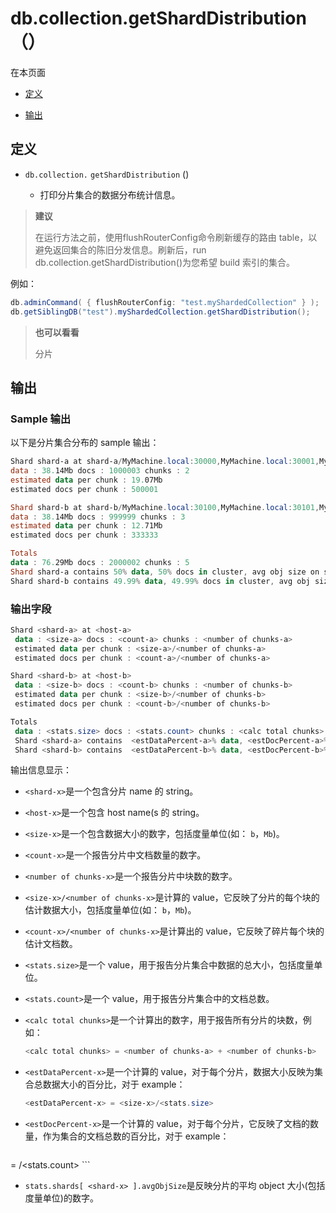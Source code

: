 # [ ](#)db.collection.getShardDistribution（）

[]()

在本页面

*   [定义](#definition)

*   [输出](#output)

## <span id="definition">定义</span>

*   `db.collection.`  `getShardDistribution` ()

       *   打印分片集合的数据分布统计信息。

> **建议**
>
> 在运行方法之前，使用flushRouterConfig命令刷新缓存的路由 table，以避免返回集合的陈旧分发信息。刷新后，run db.collection.getShardDistribution()为您希望 build 索引的集合。

例如：

```powershell
db.adminCommand( { flushRouterConfig: "test.myShardedCollection" } );
db.getSiblingDB("test").myShardedCollection.getShardDistribution();
```

> **也可以看看**
>
> 分片

## <span id="output">输出</span>

### Sample 输出

以下是分片集合分布的 sample 输出：

```powershell
Shard shard-a at shard-a/MyMachine.local:30000,MyMachine.local:30001,MyMachine.local:30002
data : 38.14Mb docs : 1000003 chunks : 2
estimated data per chunk : 19.07Mb
estimated docs per chunk : 500001

Shard shard-b at shard-b/MyMachine.local:30100,MyMachine.local:30101,MyMachine.local:30102
data : 38.14Mb docs : 999999 chunks : 3
estimated data per chunk : 12.71Mb
estimated docs per chunk : 333333

Totals
data : 76.29Mb docs : 2000002 chunks : 5
Shard shard-a contains 50% data, 50% docs in cluster, avg obj size on shard : 40b
Shard shard-b contains 49.99% data, 49.99% docs in cluster, avg obj size on shard : 40b
```

### 输出字段

```powershell
Shard <shard-a> at <host-a>
 data : <size-a> docs : <count-a> chunks : <number of chunks-a>
 estimated data per chunk : <size-a>/<number of chunks-a>
 estimated docs per chunk : <count-a>/<number of chunks-a>

Shard <shard-b> at <host-b>
 data : <size-b> docs : <count-b> chunks : <number of chunks-b>
 estimated data per chunk : <size-b>/<number of chunks-b>
 estimated docs per chunk : <count-b>/<number of chunks-b>

Totals
 data : <stats.size> docs : <stats.count> chunks : <calc total chunks>
 Shard <shard-a> contains  <estDataPercent-a>% data, <estDocPercent-a>% docs in cluster, avg obj size on shard : stats.shards[ <shard-a> ].avgObjSize
 Shard <shard-b> contains  <estDataPercent-b>% data, <estDocPercent-b>% docs in cluster, avg obj size on shard : stats.shards[ <shard-b> ].avgObjSize
```

输出信息显示：

* `<shard-x>`是一个包含分片 name 的 string。

* `<host-x>`是一个包含 host name(s 的 string。

* `<size-x>`是一个包含数据大小的数字，包括度量单位(如： `b`，`Mb`)。

* `<count-x>`是一个报告分片中文档数量的数字。

* `<number of chunks-x>`是一个报告分片中块数的数字。

* `<size-x>/<number of chunks-x>`是计算的 value，它反映了分片的每个块的估计数据大小，包括度量单位(如： `b`，`Mb`)。

* `<count-x>/<number of chunks-x>`是计算出的 value，它反映了碎片每个块的估计文档数。

* `<stats.size>`是一个 value，用于报告分片集合中数据的总大小，包括度量单位。

* `<stats.count>`是一个 value，用于报告分片集合中的文档总数。

*   `<calc total chunks>`是一个计算出的数字，用于报告所有分片的块数，例如：
    ```powershell
    <calc total chunks> = <number of chunks-a> + <number of chunks-b>
    ```

*   `<estDataPercent-x>`是一个计算的 value，对于每个分片，数据大小反映为集合总数据大小的百分比，对于 example：
    
	```powershell
	<estDataPercent-x> = <size-x>/<stats.size>
	```

*   `<estDocPercent-x>`是一个计算的 value，对于每个分片，它反映了文档的数量，作为集合的文档总数的百分比，对于 example：
    
	```powershell
   <estDocPercent-x> = <count-x>/<stats.count>
	```

*   `stats.shards[ <shard-x> ].avgObjSize`是反映分片的平均 object 大小(包括度量单位)的数字。

